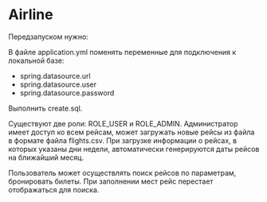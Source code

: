 # Airline

Передзапуском нужно:

В файле application.yml поменять переменные для подключения к локальной базе:
- spring.datasource.url
- spring.datasource.user
- spring.datasource.password

Выполнить create.sql.

Существуют две роли: ROLE_USER и ROLE_ADMIN.
Администратор имеет доступ ко всем рейсам, может загружать новые рейсы из файла в формате файла flights.csv.
При загрузке информации о рейсах, в которых указаны дни недели, автоматически генерируются даты рейсов на ближайший месяц.

Пользователь может осуществлять поиск рейсов по параметрам, бронировать билеты.
При заполнении мест рейс перестает отображаться для поиска.
